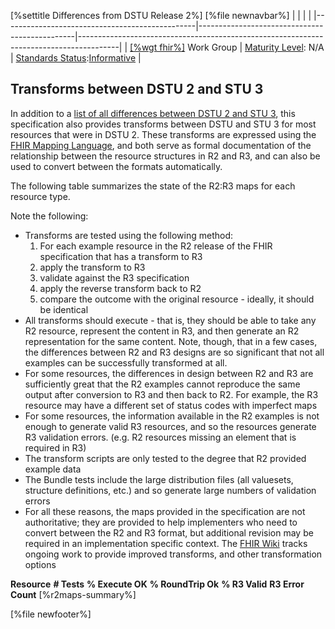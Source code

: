 \[%settitle Differences from DSTU Release 2%\]
\[%file newnavbar%\]
|                                                |                                               |                                                                                        |
|------------------------------------------------|-----------------------------------------------|----------------------------------------------------------------------------------------|
| [\[%wgt fhir%\]](%5B%wg%20fhir%%5D) Work Group | [Maturity Level](versions.html#maturity): N/A | [Standards Status](versions.html#std-process):[Informative](versions.html#std-process) |

Transforms between DSTU 2 and STU 3
-----------------------------------

In addition to a [list of all differences between DSTU 2 and STU 3](diff.html), this specification also provides transforms between DSTU and STU 3 for most resources that were in DSTU 2. These transforms are expressed using the [FHIR Mapping Language](mapping-language.html), and both serve as formal documentation of the relationship between the resource structures in R2 and R3, and can also be used to convert between the formats automatically.

The following table summarizes the state of the R2:R3 maps for each resource type.

Note the following:

-   Transforms are tested using the following method:
    1.  For each example resource in the R2 release of the FHIR specification that has a transform to R3
    2.  apply the transform to R3
    3.  validate against the R3 specification
    4.  apply the reverse transform back to R2
    5.  compare the outcome with the original resource - ideally, it should be identical
-   All transforms should execute - that is, they should be able to take any R2 resource, represent the content in R3, and then generate an R2 representation for the same content. Note, though, that in a few cases, the differences between R2 and R3 designs are so significant that not all examples can be successfully transformed at all.
-   For some resources, the differences in design between R2 and R3 are sufficiently great that the R2 examples cannot reproduce the same output after conversion to R3 and then back to R2. For example, the R3 resource may have a different set of status codes with imperfect maps
-   For some resources, the information available in the R2 examples is not enough to generate valid R3 resources, and so the resources generate R3 validation errors. (e.g. R2 resources missing an element that is required in R3)
-   The transform scripts are only tested to the degree that R2 provided example data
-   The Bundle tests include the large distribution files (all valuesets, structure definitions, etc.) and so generate large numbers of validation errors
-   For all these reasons, the maps provided in the specification are not authoritative; they are provided to help implementers who need to convert between the R2 and R3 format, but additional revision may be required in an implementation specific context. The [FHIR Wiki](https://confluence.hl7.org/display/FHIR/R2-R3+Transformations) tracks ongoing work to provide improved transforms, and other transformation options

**Resource**
**\# Tests**
**% Execute OK**
**% RoundTrip Ok**
**% R3 Valid**
**R3 Error Count**
\[%r2maps-summary%\]

\[%file newfooter%\]
